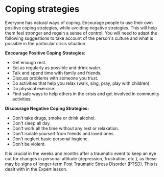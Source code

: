 [Title]: # (Стратегии выживания)
[Order]: # (3)

#  Coping strategies

Everyone has natural ways of coping. Encourage people to use their own positive coping strategies, while avoiding negative strategies. This will help them feel stronger and regain a sense of control. You will need to adapt the following suggestions to take account of the person's culture and what is possible in the particular crisis situation.

**Encourage Positive Coping Strategies:**

*   Get enough rest.
*   Eat as regularly as possible and drink water.
*   Talk and spend time with family and friends.
*   Discuss problems with someone you trust.
*   Do activities that help you relax (walk, sing, pray, play with children).
*   Do physical exercise.
*   Find safe ways to help others in the crisis and get involved in community activities.

**Discourage Negative Coping Strategies:**

*   Don't take drugs, smoke or drink alcohol.
*   Don't sleep all day.
*   Don't work all the time without any rest or relaxation.
*   Don't isolate yourself from friends and loved ones.
*   Don't neglect basic personal hygiene.
*   Don't be violent.

It is crucial in the weeks and months after a traumatic event to keep an eye out for changes in personal attitude (depression, frustration, etc.), as these may be signs of longer-term Post Traumatic Stress Disorder (PTSD). This is dealt with in the Expert lesson.